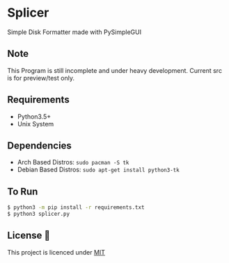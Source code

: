 # Splicer
Simple Disk Formatter made with PySimpleGUI

## Note
This Program is still incomplete and under heavy development. Current src is for preview/test only.

## Requirements
* Python3.5+
* Unix System

## Dependencies
* Arch Based Distros: `sudo pacman -S tk`
* Debian Based Distros: `sudo apt-get install python3-tk`

## To Run
```bash
$ python3 -m pip install -r requirements.txt
$ python3 splicer.py
```

## License :scroll:
This project is licenced under <a href=https://github.com/Uniminin/Splicer/blob/master/LICENSE>MIT</a>
